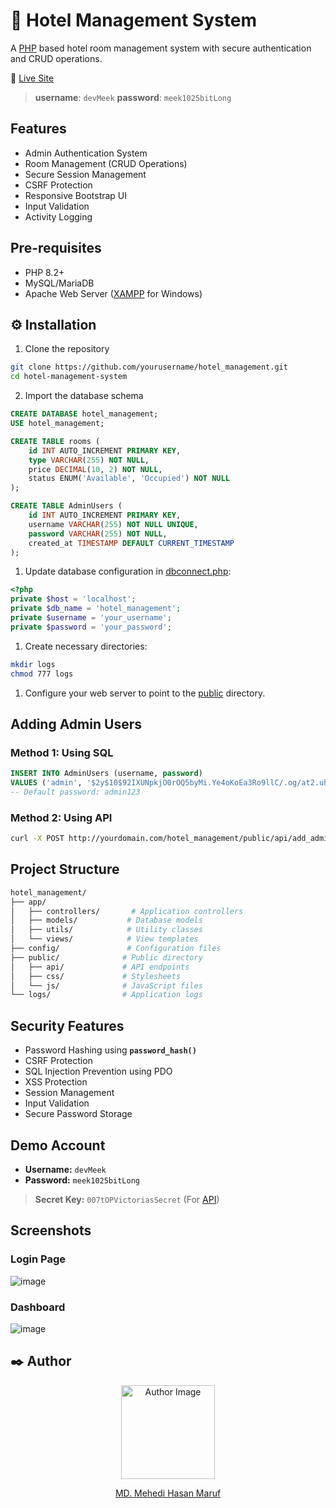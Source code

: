 # 🏢 Hotel Management System
A [PHP](https://www.php.net/) based hotel room management system with secure authentication and CRUD operations.

🚀 [Live Site](http://hotel-management.infy.uk/public/index.php)
> **username**: `devMeek`
> **password**: `meek1025bitLong`


## Features
- Admin Authentication System
- Room Management (CRUD Operations)
- Secure Session Management
- CSRF Protection
- Responsive Bootstrap UI
- Input Validation
- Activity Logging

## Pre-requisites
- PHP 8.2+
- MySQL/MariaDB
- Apache Web Server ([XAMPP](https://www.apachefriends.org) for Windows)

## ⚙️ Installation
1. Clone the repository
```bash
git clone https://github.com/yourusername/hotel_management.git
cd hotel-management-system
```

2. Import the database schema
```SQL
CREATE DATABASE hotel_management;
USE hotel_management;

CREATE TABLE rooms (
    id INT AUTO_INCREMENT PRIMARY KEY,
    type VARCHAR(255) NOT NULL,
    price DECIMAL(10, 2) NOT NULL,
    status ENUM('Available', 'Occupied') NOT NULL
);

CREATE TABLE AdminUsers (
    id INT AUTO_INCREMENT PRIMARY KEY,
    username VARCHAR(255) NOT NULL UNIQUE,
    password VARCHAR(255) NOT NULL,
    created_at TIMESTAMP DEFAULT CURRENT_TIMESTAMP
);
```

1. Update database configuration in [dbconnect.php](https://github.com/mehedi37/hotel_management/blob/main/config/dbconnect.php):
```php
<?php
private $host = 'localhost';
private $db_name = 'hotel_management';
private $username = 'your_username';
private $password = 'your_password';
```

1. Create necessary directories:
```bash
mkdir logs
chmod 777 logs
```

1. Configure your web server to point to the [public](https://github.com/mehedi37/hotel_management/tree/main/public) directory.

## Adding Admin Users

### Method 1: Using SQL
```SQL
INSERT INTO AdminUsers (username, password)
VALUES ('admin', '$2y$10$92IXUNpkjO0rOQ5byMi.Ye4oKoEa3Ro9llC/.og/at2.uheWG/igi');
-- Default password: admin123
```

### Method 2: Using API
```bash
curl -X POST http://yourdomain.com/hotel_management/public/api/add_admin.php -d "secret=007tOPVictoriasSecret&username=admin&password=admin123"
```

## Project Structure
```bash
hotel_management/
├── app/
│   ├── controllers/       # Application controllers
│   ├── models/           # Database models
│   ├── utils/            # Utility classes
│   └── views/            # View templates
├── config/               # Configuration files
├── public/              # Public directory
│   ├── api/             # API endpoints
│   ├── css/             # Stylesheets
│   └── js/              # JavaScript files
└── logs/                # Application logs
```

## Security Features
- Password Hashing using **`password_hash()`**
- CSRF Protection
- SQL Injection Prevention using PDO
- XSS Protection
- Session Management
- Input Validation
- Secure Password Storage

## Demo Account
- **Username:** `devMeek`
- **Password:** `meek1025bitLong`
> **Secret Key:** `007tOPVictoriasSecret` (For [API](https://github.com/mehedi37/hotel_management?tab=readme-ov-file#method-2-using-api))

## Screenshots
### Login Page
![image](https://github.com/user-attachments/assets/9f981ccb-9262-42fc-a05d-35ed01ccee28)


### Dashboard
![image](https://github.com/user-attachments/assets/0b2c42ac-465b-4b4f-9a8a-347ba7e9dfb7)



## ✒️ Author
<div align="center">
  <img src="https://avatars.githubusercontent.com/u/41261534?s=400&u=917446fd6f90811cd8cf236d4b6f8f19067865b9&v=4" width="150" alt="Author Image">

  [MD. Mehedi Hasan Maruf](https://github.com/mehedi37)
</div>

